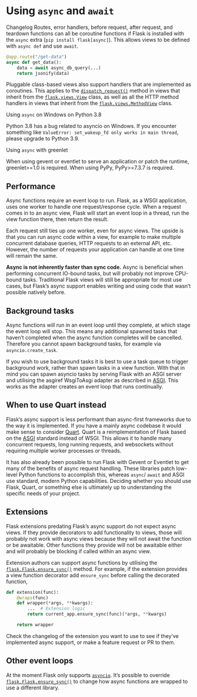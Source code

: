 
# Using `async` and `await`



Changelog
Routes, error handlers, before request, after request, and teardown
functions can all be coroutine functions if Flask is installed with the
`async` extra (`pip install flask[async]`). This allows views to be
defined with `async def` and use `await`.



```python
@app.route("/get-data")
async def get_data():
    data = await async_db_query(...)
    return jsonify(data)

```


Pluggable class-based views also support handlers that are implemented as
coroutines. This applies to the [`dispatch_request()`](https://flask.palletsprojects.com/../api/#flask.views.View.dispatch_request "flask.views.View.dispatch_request")
method in views that inherit from the [`flask.views.View`](https://flask.palletsprojects.com/../api/#flask.views.View "flask.views.View") class, as
well as all the HTTP method handlers in views that inherit from the
[`flask.views.MethodView`](https://flask.palletsprojects.com/../api/#flask.views.MethodView "flask.views.MethodView") class.



Using `async` on Windows on Python 3.8


Python 3.8 has a bug related to asyncio on Windows. If you encounter
something like `ValueError: set_wakeup_fd only works in main thread`,
please upgrade to Python 3.9.




Using `async` with greenlet


When using gevent or eventlet to serve an application or patch the
runtime, greenlet>=1.0 is required. When using PyPy, PyPy>=7.3.7 is
required.




## Performance


Async functions require an event loop to run. Flask, as a WSGI
application, uses one worker to handle one request/response cycle.
When a request comes in to an async view, Flask will start an event loop
in a thread, run the view function there, then return the result.


Each request still ties up one worker, even for async views. The upside
is that you can run async code within a view, for example to make
multiple concurrent database queries, HTTP requests to an external API,
etc. However, the number of requests your application can handle at one
time will remain the same.


**Async is not inherently faster than sync code.** Async is beneficial
when performing concurrent IO-bound tasks, but will probably not improve
CPU-bound tasks. Traditional Flask views will still be appropriate for
most use cases, but Flask’s async support enables writing and using
code that wasn’t possible natively before.




## Background tasks


Async functions will run in an event loop until they complete, at
which stage the event loop will stop. This means any additional
spawned tasks that haven’t completed when the async function completes
will be cancelled. Therefore you cannot spawn background tasks, for
example via `asyncio.create_task`.


If you wish to use background tasks it is best to use a task queue to
trigger background work, rather than spawn tasks in a view
function. With that in mind you can spawn asyncio tasks by serving
Flask with an ASGI server and utilising the asgiref WsgiToAsgi adapter
as described in [ASGI](https://flask.palletsprojects.com/../deploying/asgi/). This works as the adapter creates
an event loop that runs continually.




## When to use Quart instead


Flask’s async support is less performant than async-first frameworks due
to the way it is implemented. If you have a mainly async codebase it
would make sense to consider [Quart](https://github.com/pallets/quart). Quart is a reimplementation of
Flask based on the [ASGI](https://asgi.readthedocs.io/en/latest/) standard instead of WSGI. This allows it to
handle many concurrent requests, long running requests, and websockets
without requiring multiple worker processes or threads.


It has also already been possible to run Flask with Gevent or Eventlet
to get many of the benefits of async request handling. These libraries
patch low-level Python functions to accomplish this, whereas `async`/
`await` and ASGI use standard, modern Python capabilities. Deciding
whether you should use Flask, Quart, or something else is ultimately up
to understanding the specific needs of your project.




## Extensions


Flask extensions predating Flask’s async support do not expect async views.
If they provide decorators to add functionality to views, those will probably
not work with async views because they will not await the function or be
awaitable. Other functions they provide will not be awaitable either and
will probably be blocking if called within an async view.


Extension authors can support async functions by utilising the
[`flask.Flask.ensure_sync()`](https://flask.palletsprojects.com/../api/#flask.Flask.ensure_sync "flask.Flask.ensure_sync") method. For example, if the extension
provides a view function decorator add `ensure_sync` before calling
the decorated function,



```python
def extension(func):
    @wraps(func)
    def wrapper(*args, **kwargs):
        ...  # Extension logic
        return current_app.ensure_sync(func)(*args, **kwargs)

    return wrapper

```


Check the changelog of the extension you want to use to see if they’ve
implemented async support, or make a feature request or PR to them.




## Other event loops


At the moment Flask only supports [`asyncio`](https://docs.python.org/3/library/asyncio.html#module-asyncio "(in Python v3.11)"). It’s possible to
override [`flask.Flask.ensure_sync()`](https://flask.palletsprojects.com/../api/#flask.Flask.ensure_sync "flask.Flask.ensure_sync") to change how async functions
are wrapped to use a different library.







